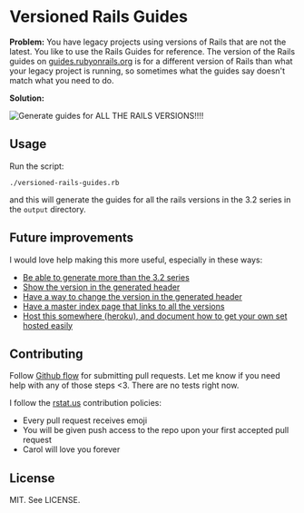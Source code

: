 Versioned Rails Guides
======================

**Problem:** You have legacy projects using versions of Rails that are not the
latest. You like to use the Rails Guides for reference. The version of the
Rails guides on [guides.rubyonrails.org](http://guides.rubyonrails.org/) is
for a different version of Rails than what your legacy project is running,
so sometimes what the guides say doesn't match what you need to do.

**Solution:**

![Generate guides for ALL THE RAILS VERSIONS!!!!](https://raw.github.com/carols10cents/versioned_rails_guides/master/images/alltherailsversions.png)

Usage
-----

Run the script:

    ./versioned-rails-guides.rb

and this will generate the guides for all the rails versions in the 3.2 series
in the `output` directory.

Future improvements
-------------------

I would love help making this more useful, especially in these ways:

* [Be able to generate more than the 3.2 series](https://github.com/carols10cents/versioned_rails_guides/issues/1)
* [Show the version in the generated header](https://github.com/carols10cents/versioned_rails_guides/issues/2)
* [Have a way to change the version in the generated header](https://github.com/carols10cents/versioned_rails_guides/issues/3)
* [Have a master index page that links to all the versions](https://github.com/carols10cents/versioned_rails_guides/issues/4)
* [Host this somewhere (heroku), and document how to get your own set hosted easily](https://github.com/carols10cents/versioned_rails_guides/issues/5)

Contributing
------------

Follow [Github flow](http://scottchacon.com/2011/08/31/github-flow.html) for
submitting pull requests. Let me know if you need help with any of those steps
<3. There are no tests right now.

I follow the [rstat.us](https://github.com/hotsh/rstat.us)
contribution policies:

* Every pull request receives emoji
* You will be given push access to the repo upon your first accepted pull request
* Carol will love you forever

License
-------

MIT. See LICENSE.
